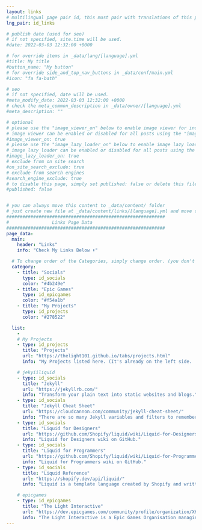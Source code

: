 ```yaml
---
layout: links
# multilingual page pair id, this must pair with translations of this page. (This name must be unique)
lng_pair: id_links

# publish date (used for seo)
# if not specified, site.time will be used.
#date: 2022-03-03 12:32:00 +0000

# for override items in _data/lang/[language].yml
#title: My title
#button_name: "My button"
# for override side_and_top_nav_buttons in _data/conf/main.yml
#icon: "fa fa-bath"

# seo
# if not specified, date will be used.
#meta_modify_date: 2022-03-03 12:32:00 +0000
# check the meta_common_description in _data/owner/[language].yml
#meta_description: ""

# optional
# please use the "image_viewer_on" below to enable image viewer for individual pages or posts (_posts/ or [language]/_posts folders).
# image viewer can be enabled or disabled for all posts using the "image_viewer_posts: true" setting in _data/conf/main.yml.
#image_viewer_on: true
# please use the "image_lazy_loader_on" below to enable image lazy loader for individual pages or posts (_posts/ or [language]/_posts folders).
# image lazy loader can be enabled or disabled for all posts using the "image_lazy_loader_posts: true" setting in _data/conf/main.yml.
#image_lazy_loader_on: true
# exclude from on site search
#on_site_search_exclude: true
# exclude from search engines
#search_engine_exclude: true
# to disable this page, simply set published: false or delete this file
#published: false


# you can always move this content to _data/content/ folder
# just create new file at _data/content/links/[language].yml and move content below.
###########################################################
#                Links Page Data
###########################################################
page_data:
  main:
    header: "Links"
    info: "Check My Links Below ⬇️"

  # To change order of the Categories, simply change order. (you don't need to change list order.)
  category:
    - title: "Socials"
      type: id_socials
      color: "#4b249e"
    - title: "Epic Games"
      type: id_epicgames
      color: "#f54a1b"
    - title: "My Projects"
      type: id_projects
      color: "#278522"

  list:
    -
    # My Projects
    - type: id_projects
      title: "Projects"
      url: "https://thelight101.github.io/tabs/projects.html"
      info: "My Projects listed here. (It's already on the left side. :)"

    # jekyiiliquid
    - type: id_socials
      title: "Jekyll"
      url: "https://jekyllrb.com/"
      info: "Transform your plain text into static websites and blogs."
    - type: id_socials
      title: "Jekyll Cheat Sheet"
      url: "https://cloudcannon.com/community/jekyll-cheat-sheet/"
      info: "There are so many Jekyll variables and filters to remember and it can be tricky to keep it all in your head. This cheat sheet serves as a quick reference of everything Jekyll can do."
    - type: id_socials
      title: "Liquid for Designers"
      url: "https://github.com/Shopify/liquid/wiki/Liquid-for-Designers"
      info: "Liquid for Designers wiki on GitHub."
    - type: id_socials
      title: "Liquid for Programmers"
      url: "https://github.com/Shopify/liquid/wiki/Liquid-for-Programmers"
      info: "Liquid for Programmers wiki on GitHub."
    - type: id_socials
      title: "Liquid Reference"
      url: "https://shopify.dev/api/liquid/"
      info: "Liquid is a template language created by Shopify and written in Ruby. It is now available as an open source project on GitHub."

    # epicgames
    - type: id_epicgames
      title: "The Light Interactive"
      url: "https://dev.epicgames.com/community/profile/organization/XKKM/the-light-interactive"
      info: "The Light Interactive is a Epic Games Organisation managing by me."
---
```

      
